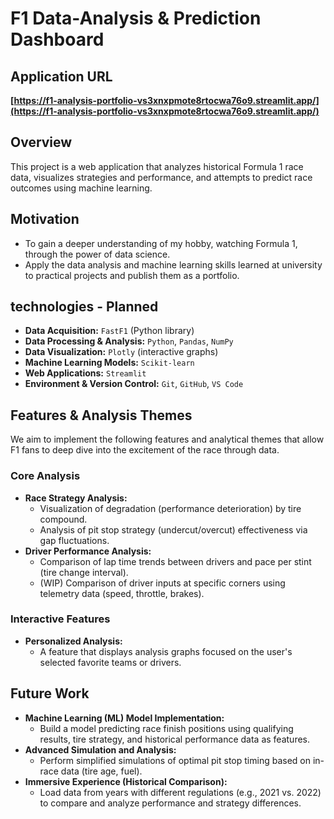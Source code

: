 # F1 Data-Analysis & Prediction Dashboard
## Application URL
**[https://f1-analysis-portfolio-vs3xnxpmote8rtocwa76o9.streamlit.app/](https://f1-analysis-portfolio-vs3xnxpmote8rtocwa76o9.streamlit.app/)**

## Overview
This project is a web application that analyzes historical Formula 1 race data, visualizes strategies and performance, and attempts to predict race outcomes using machine learning.

## Motivation
- To gain a deeper understanding of my hobby, watching Formula 1, through the power of data science.
- Apply the data analysis and machine learning skills learned at university to practical projects and publish them as a portfolio.

## technologies - Planned
- **Data Acquisition:** `FastF1` (Python library)
- **Data Processing & Analysis:** `Python`, `Pandas`, `NumPy`
- **Data Visualization:** `Plotly` (interactive graphs)
- **Machine Learning Models:** `Scikit-learn`
- **Web Applications:** `Streamlit`
- **Environment & Version Control:** `Git`, `GitHub`, `VS Code`

## Features & Analysis Themes
We aim to implement the following features and analytical themes that allow F1 fans to deep dive into the excitement of the race through data.
### Core Analysis
- **Race Strategy Analysis:**
    - Visualization of degradation (performance deterioration) by tire compound.
    - Analysis of pit stop strategy (undercut/overcut) effectiveness via gap fluctuations.
- **Driver Performance Analysis:**
    - Comparison of lap time trends between drivers and pace per stint (tire change interval).
    - (WIP) Comparison of driver inputs at specific corners using telemetry data (speed, throttle, brakes).

### Interactive Features
- **Personalized Analysis:**
    - A feature that displays analysis graphs focused on the user's selected favorite teams or drivers.

## Future Work
- **Machine Learning (ML) Model Implementation:**
    - Build a model predicting race finish positions using qualifying results, tire strategy, and historical performance data as features.
- **Advanced Simulation and Analysis:**
    -   Perform simplified simulations of optimal pit stop timing based on in-race data (tire age, fuel).
- **Immersive Experience (Historical Comparison):**
    -   Load data from years with different regulations (e.g., 2021 vs. 2022) to compare and analyze performance and strategy differences.